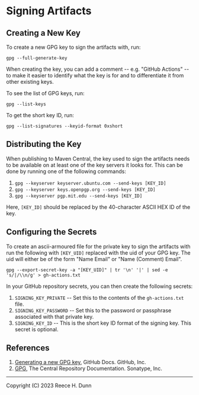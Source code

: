 # Signing Artifacts

## Creating a New Key
To create a new GPG key to sign the artifacts with, run:

    gpg --full-generate-key

When creating the key, you can add a comment -- e.g. "GitHub Actions" -- to
make it easier to identify what the key is for and to differentiate it from
other existing keys.

To see the list of GPG keys, run:

    gpg --list-keys

To get the short key ID, run:

    gpg --list-signatures --keyid-format 0xshort

## Distributing the Key
When publishing to Maven Central, the key used to sign the artifacts needs to
be available on at least one of the key servers it looks for. This can be done
by running one of the following commands:
1. `gpg --keyserver keyserver.ubuntu.com --send-keys [KEY_ID]`
2. `gpg --keyserver keys.openpgp.org --send-keys [KEY_ID]`
3. `gpg --keyserver pgp.mit.edu --send-keys [KEY_ID]`

Here, `[KEY_ID]` should be replaced by the 40-character ASCII HEX ID of the
key.

## Configuring the Secrets
To create an ascii-armoured file for the private key to sign the artifacts with
run the following with `[KEY_UID]` replaced with the uid of your GPG key. The
uid will either be of the form "Name Email" or "Name (Comment) Email".

    gpg --export-secret-key -a "[KEY_UID]" | tr '\n' '|' | sed -e 's/|/\\n/g' > gh-actions.txt

In your GitHub repository secrets, you can then create the following secrets:
1. `SIGNING_KEY_PRIVATE` -- Set this to the contents of the `gh-actions.txt`
   file.
2. `SIGNING_KEY_PASSWORD` -- Set this to the password or passphrase associated
   with that private key.
3. `SIGNING_KEY_ID` -- This is the short key ID format of the signing key. This
   secret is optional.

## References
1. [Generating a new GPG key](https://docs.github.com/en/authentication/managing-commit-signature-verification/generating-a-new-gpg-key),
   GitHub Docs. GitHub, Inc.
2. [GPG](https://central.sonatype.org/publish/requirements/gpg/), The Central
   Repository Documentation. Sonatype, Inc.

---
Copyright (C) 2023 Reece H. Dunn
